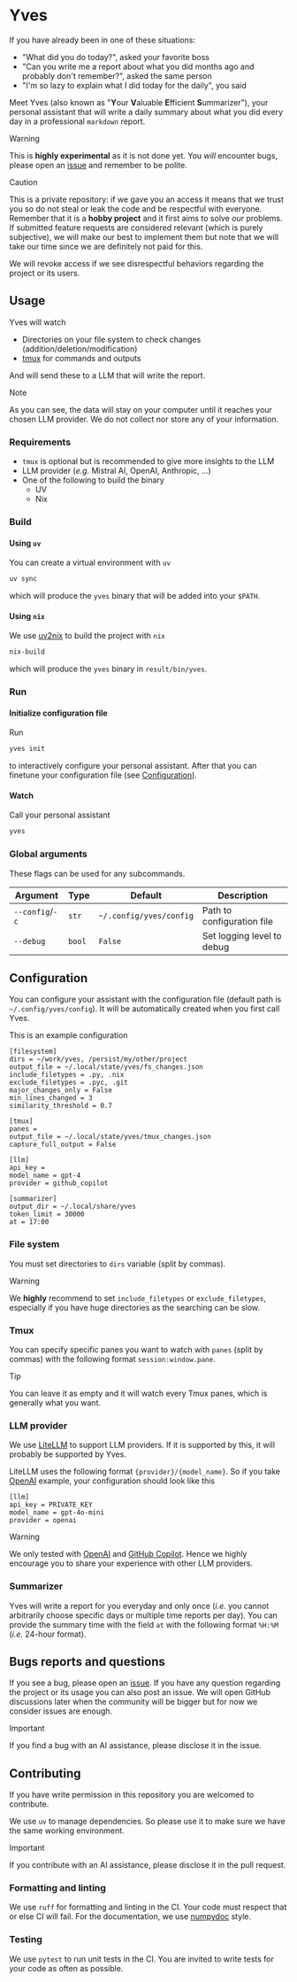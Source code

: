 # Yves

If you have already been in one of these situations:

- "What did you do today?", asked your favorite boss
- "Can you write me a report about what you did months ago and probably don't remember?", asked the same person
- "I'm so lazy to explain what I did today for the daily", you said

Meet Yves (also known as "**Y**our **V**aluable **E**fficient **S**ummarizer"), your personal assistant that will write a daily summary about what you did every day in a professional `markdown` report.

> [!WARNING]
> This is **highly experimental** as it is not done yet.
> You _will_ encounter bugs, please open an [issue](https://github.com/rxfremk/yves/issues/new/choose) and remember to be polite.

> [!CAUTION]
> This is a private repository: if we gave you an access it means that we trust you so do not steal or leak the code and be respectful with everyone.
> Remember that it is a **hobby project** and it first aims to solve _our_ problems.
> If submitted feature requests are considered relevant (which is purely subjective), we will make our best to implement them but note that we will take our time since we are definitely not paid for this.
>
> We will revoke access if we see disrespectful behaviors regarding the project or its users.

## Usage

Yves will watch

- Directories on your file system to check changes (addition/deletion/modification)
- [tmux](https://github.com/tmux/tmux) for commands and outputs

And will send these to a LLM that will write the report.

> [!NOTE]
> As you can see, the data will stay on your computer until it reaches your chosen LLM provider.
> We do not collect nor store any of your information.

### Requirements

- `tmux` is optional but is recommended to give more insights to the LLM
- LLM provider (_e.g._ Mistral AI, OpenAI, Anthropic, ...)
- One of the following to build the binary
  - UV
  - Nix

### Build

#### Using `uv`

You can create a virtual environment with `uv`

```bash
uv sync
```

which will produce the `yves` binary that will be added into your `$PATH`.

#### Using `nix`

We use [uv2nix](https://github.com/pyproject-nix/uv2nix) to build the project with `nix`

```bash
nix-build
```

which will produce the `yves` binary in `result/bin/yves`.

### Run

#### Initialize configuration file

Run

```bash
yves init
```

to interactively configure your personal assistant.
After that you can finetune your configuration file (see [Configuration](#configuration)).

#### Watch

Call your personal assistant

```bash
yves
```

### Global arguments

These flags can be used for any subcommands.

| Argument        | Type   | Default                 | Description                |
| --------------- | ------ | ----------------------- | -------------------------- |
| `--config`/`-c` | `str`  | `~/.config/yves/config` | Path to configuration file |
| `--debug`       | `bool` | `False`                 | Set logging level to debug |

## Configuration

You can configure your assistant with the configuration file (default path is `~/.config/yves/config`).
It will be automatically created when you first call Yves.

This is an example configuration

```
[filesystem]
dirs = ~/work/yves, /persist/my/other/project
output_file = ~/.local/state/yves/fs_changes.json
include_filetypes = .py, .nix
exclude_filetypes = .pyc, .git
major_changes_only = False
min_lines_changed = 3
similarity_threshold = 0.7

[tmux]
panes =
output_file = ~/.local/state/yves/tmux_changes.json
capture_full_output = False

[llm]
api_key =
model_name = gpt-4
provider = github_copilot

[summarizer]
output_dir = ~/.local/share/yves
token_limit = 30000
at = 17:00
```

### File system

You must set directories to `dirs` variable (split by commas).

> [!WARNING]
> We **highly** recommend to set `include_filetypes` or `exclude_filetypes`, especially if you have huge directories as the searching can be slow.

### Tmux

You can specify specific panes you want to watch with `panes` (split by commas) with the following format `session:window.pane`.

> [!TIP]
> You can leave it as empty and it will watch every Tmux panes, which is generally what you want.

### LLM provider

We use [LiteLLM](https://docs.litellm.ai/) to support LLM providers.
If it is supported by this, it will probably be supported by Yves.

LiteLLM uses the following format `{provider}/{model_name}`.
So if you take [OpenAI](https://docs.litellm.ai/docs/providers/openai) example, your configuration should look like this

```
[llm]
api_key = PRIVATE_KEY
model_name = gpt-4o-mini
provider = openai
```

> [!WARNING]
> We only tested with [OpenAI](https://docs.litellm.ai/docs/providers/openai) and [GitHub Copilot](https://docs.litellm.ai/docs/providers/github_copilot).
> Hence we highly encourage you to share your experience with other LLM providers.

### Summarizer

Yves will write a report for you everyday and only once (_i.e._ you cannot arbitrarily choose specific days or multiple time reports per day).
You can provide the summary time with the field `at` with the following format `%H:%M` (_i.e._ 24-hour format).

## Bugs reports and questions

If you see a bug, please open an [issue](https://github.com/rxfremk/yves/issues/new/choose).
If you have any question regarding the project or its usage you can also post an issue.
We will open GitHub discussions later when the community will be bigger but for now we consider issues are enough.

> [!IMPORTANT]
> If you find a bug with an AI assistance, please disclose it in the issue.

## Contributing

If you have write permission in this repository you are welcomed to contribute.

We use `uv` to manage dependencies.
So please use it to make sure we have the same working environment.

> [!IMPORTANT]
> If you contribute with an AI assistance, please disclose it in the pull request.

### Formatting and linting

We use `ruff` for formatting and linting in the CI.
Your code must respect that or else CI will fail.
For the documentation, we use [numpydoc](https://numpydoc.readthedocs.io/en/latest/format.html) style.

### Testing

We use `pytest` to run unit tests in the CI.
You are invited to write tests for your code as often as possible.

